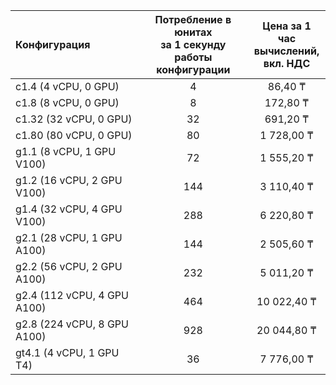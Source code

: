 | Конфигурация | Потребление в юнитах<br> за 1 секунду<br> работы конфигурации | Цена за 1 час <br>вычислений, <br>вкл. НДС |
|:---|:---:|:---:|
| c1.4 (4 vCPU, 0 GPU)          | 4   | 86,40 ₸                  |
| c1.8 (8 vCPU, 0 GPU)          | 8   | 172,80 ₸                 |
| c1.32 (32 vCPU, 0 GPU)        | 32  | 691,20 ₸                 |
| c1.80 (80 vCPU, 0 GPU)        | 80  | 1 728,00 ₸               |
| g1.1 (8 vCPU, 1 GPU V100)     | 72  | 1 555,20 ₸               |
| g1.2 (16 vCPU, 2 GPU V100)    | 144 | 3 110,40 ₸               |
| g1.4 (32 vCPU, 4 GPU V100)    | 288 | 6 220,80 ₸               |
| g2.1 (28 vCPU, 1 GPU A100)    | 144 | 2 505,60 ₸               |
| g2.2 (56 vCPU, 2 GPU A100)    | 232 | 5 011,20 ₸               |
| g2.4 (112 vCPU, 4 GPU A100)   | 464 | 10 022,40 ₸              |
| g2.8 (224 vCPU, 8 GPU A100)   | 928 | 20 044,80 ₸              |
| gt4.1 (4 vCPU, 1 GPU T4)      | 36  | 7 776,00 ₸               |
